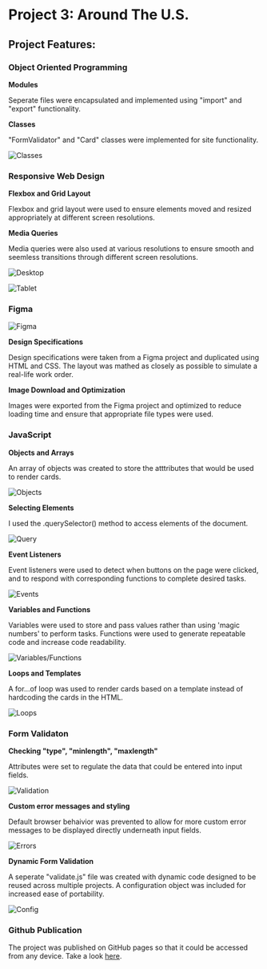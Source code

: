 # Project 3: Around The U.S.

## Project Features:

### Object Oriented Programming

**Modules**

Seperate files were encapsulated and implemented using "import" and "export" functionality.

**Classes**

"FormValidator" and "Card" classes were implemented for site functionality.

![Classes](./images/readme_classes.png)

### Responsive Web Design

**Flexbox and Grid Layout**

Flexbox and grid layout were used to ensure elements moved and resized appropriately at different screen resolutions.

**Media Queries**

Media queries were also used at various resolutions to ensure smooth and seemless transitions through different screen resolutions.

![Desktop](./images/readme_full-resolution.png)

![Tablet](./images/readme_768-resolution.png)

### Figma

![Figma](./images/readme_figma-logo.png)

**Design Specifications**

Design specifications were taken from a Figma project and duplicated using HTML and CSS. The layout was mathed as closely as possible to simulate a real-life work order.

**Image Download and Optimization**

Images were exported from the Figma project and optimized to reduce loading time and ensure that appropriate file types were used.

### JavaScript

**Objects and Arrays**

An array of objects was created to store the atttributes that would be used to render cards.

![Objects](./images/readme_objects.png)

**Selecting Elements**

I used the .querySelector() method to access elements of the document.

![Query](./images/readme_querySelector.png)

**Event Listeners**

Event listeners were used to detect when buttons on the page were clicked, and to respond with corresponding functions to complete desired tasks.

![Events](./images/readme_events.png)

**Variables and Functions**

Variables were used to store and pass values rather than using 'magic numbers' to perform tasks. Functions were used to generate repeatable code and increase code readability.

![Variables/Functions](./images/readme_variables_and_functions.png)

**Loops and Templates**

A for...of loop was used to render cards based on a template instead of hardcoding the cards in the HTML.

![Loops](./images/readme_loops.png)

### Form Validaton

**Checking "type", "minlength", "maxlength"**

Attributes were set to regulate the data that could be entered into input fields.

![Validation](./images/readme_input-validation.png)

**Custom error messages and styling**

Default browser behaivior was prevented to allow for more custom error messages to be displayed directly underneath input fields.

![Errors](./images/readme_error-messages.png)

**Dynamic Form Validation**

A seperate "validate.js" file was created with dynamic code designed to be reused across multiple projects. A configuration object was included for increased ease of portability.

![Config](./images/readme_config.png)

### Github Publication

The project was published on GitHub pages so that it could be accessed from any device. Take a look [here](https://davidmiles1925.github.io/se_project_aroundtheus/).
